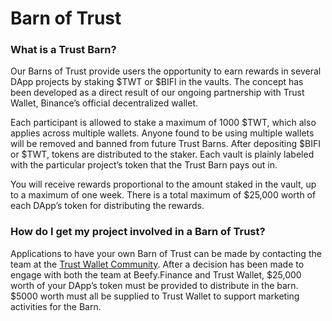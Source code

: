 # Barn of Trust

### **What is a Trust Barn?**

Our Barns of Trust provide users the opportunity to earn rewards in several DApp projects by staking $TWT or $BIFI in the vaults. The concept has been developed as a direct result of our ongoing partnership with Trust Wallet, Binance’s official decentralized wallet.

Each participant is allowed to stake a maximum of 1000 $TWT, which also applies across multiple wallets. Anyone found to be using multiple wallets will be removed and banned from future Trust Barns. After depositing $BIFI or $TWT, tokens are distributed to the staker. Each vault is plainly labeled with the particular project’s token that the Trust Barn pays out in.

You will receive rewards proportional to the amount staked in the vault, up to a maximum of one week. There is a total maximum of $25,000 worth of each DApp’s token for distributing the rewards.

### **How do I get my project involved in a Barn of Trust?**

Applications to have your own Barn of Trust can be made by contacting the team at the [Trust Wallet Community](https://community.trustwallet.com/). After a decision has been made to engage with both the team at Beefy.Finance and Trust Wallet, $25,000 worth of your DApp’s token must be provided to distribute in the barn. $5000 worth must all be supplied to Trust Wallet to support marketing activities for the Barn.

